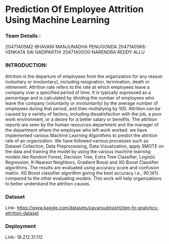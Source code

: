 # Prediction Of Employee Attrition Using Machine Learning

### Team Details :

20471A05M2-BHAVANI MANJUNADHA PENUGONDA 20471A05K6-VENKATA SAI GADIPARTHI 20471A05O0-NARENDRA REDDY ALLU 
### INTRODUCTION:

Attrition is the departure of employees from the organization for any reason (voluntary or involuntary), including resignation, termination, death or retirement. Attrition rate refers to the rate at which employees leave a company over a specified period of time. It is typically expressed as a percentage and is calculated by dividing the number of employees who leave the company (voluntarily or involuntarily) by the average number of employees during that period, and then multiplying by 100. Attrition can be caused by a variety of factors, including dissatisfaction with the job, a poor work environment, or a desire for a better salary or benefits. The attrition reports are seen by the human resources department and the manager of the department where the employee who left work worked. we have implemented various Machine Learning Algorithms to predict the attrition rate of an organization. We have followed various processes such as Dataset Collection, Data Preprocessing, Data Visualization, apply SMOTE on the data and training the model by using the various machine learning models like Random Forest, Decision Tree, Extra Tree Classifier, Logistic Regression, K-Nearest Neighbors, Gradient Boost and XG Boost Classifier algorithms. The results are evaluated using accuracy score and confusion matrix. XG Boost classifier algorithm giving the best accuracy i.e., 90.14% compared to the other evaluating models. This work will help organizations to better understand the attrition causes.

### Dataset

Link- https://www.kaggle.com/datasets/pavansubhasht/ibm-hr-analytics-attrition-dataset

### Deployment

Link- 18.212.31.112

